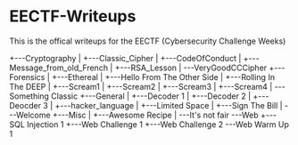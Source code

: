 # EECTF-Writeups
This is the offical writeups for the EECTF (Cybersecurity Challenge Weeks)

+---Cryptography
|   +---Classic_Cipher
|   +---CodeOfConduct
|   +---Message_from_old_French
|   +---RSA_Lesson
|   \---VeryGoodCCCipher
+---Forensics
|   +---Ethereal
|   +---Hello From The Other Side
|   +---Rolling In The DEEP
|   +---Scream1
|   +---Scream2
|   +---Scream3
|   +---Scream4
|   \---Something Classic
+---General
|   +---Decoder 1
|   +---Decoder 2
|   +---Deocder 3
|   +---hacker_language
|   +---Limited Space
|   +---Sign The Bill
|   \---Welcome
+---Misc
|   +---Awesome Recipe
|   \---It's not fair
\---Web
    +---SQL Injection 1
    +---Web Challenge 1
    +---Web Challenge 2
    \---Web Warm Up 1